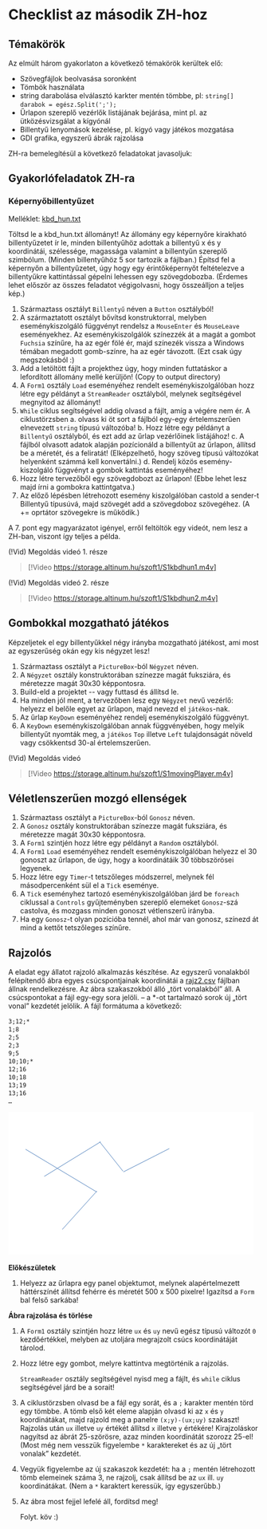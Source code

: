 # Checklist az második ZH-hoz

## Témakörök

Az elmúlt három gyakorlaton a következő témakörök kerültek elő:
- Szövegfájlok beolvasása soronként
- Tömbök használata
- string darabolása elválasztó karkter mentén tömbbe, pl: `string[] darabok = egész.Split(';');`
- Űrlapon szereplő vezérlők listájának bejárása, mint pl. az ütközésvizsgálat a kígyónál
- Billentyű lenyomások kezelése, pl. kígyó vagy játékos mozgatása
- GDI grafika, egyszerű ábrák rajzolása

ZH-ra bemelegítésül a következő feladatokat javasoljuk:

## Gyakorlófeladatok ZH-ra

### Képernyőbillentyűzet

Melléklet: [kbd_hun.txt](kbd_hun.txt)

Töltsd le a kbd_hun.txt állományt! Az állomány egy képernyőre kirakható billentyűzetet ír le, minden billentyűhöz adottak a billentyű x és y koordinátái, szélessége, magassága valamint a billentyűn szereplő szimbólum. (Minden billentyűhöz 5 sor tartozik a fájlban.) Építsd fel a képernyőn a billentyűzetet, úgy hogy egy érintőképernyőt feltételezve a billentyűkre kattintással gépelni lehessen egy szövegdobozba. (Érdemes lehet először az összes feladatot végigolvasni, hogy összeálljon a teljes kép.)

1.	Származtass osztályt `Billentyű` néven a `Button` osztályból!
2.	A származtatott osztályt bővítsd konstruktorral, melyben eseménykiszolgáló függvényt rendelsz a `MouseEnter` és `MouseLeave` eseményekhez. Az eseménykiszolgálók színezzék át a magát a gombot `Fuchsia` színűre, ha az egér fölé ér, majd színezék vissza a Windows témában megadott gomb-színre, ha az egér távozott. (Ezt csak úgy megszokásból :)
3.	Add a letöltött fájlt a projekthez úgy, hogy minden futtatáskor a lefordított állomány mellé kerüljön! (Copy to output directory)
4.	A `Form1` osztály `Load`  eseményéhez rendelt eseménykiszolgálóban hozz létre egy példányt a `StreamReader` osztályból, melynek segítségével megnyitod az állományt!
5.	`While` ciklus segítségével addig olvasd a fájlt, amíg a végére nem ér. A ciklustörzsben 
	a.	olvass ki öt sort a fájlból egy-egy értelemszerűen elnevezett `string` típusú változóba!
	b.	Hozz létre egy példányt a `Billentyű` osztályból, és ezt add az űrlap vezérlőinek listájához!
	c.	A fájlból olvasott adatok alapján pozícionáld a billentyűt az űrlapon, állítsd be a méretét, és a feliratát! (Elképzelhető, hogy szöveg típusú változókat helyenként számmá kell konvertálni.)
	d.	Rendelj közös esemény-kiszolgáló függvényt a gombok kattintás eseményéhez!
6.	Hozz létre tervezőből egy szövegdobozt az űrlapon! (Ebbe lehet lesz majd írni a gombokra kattintgatva.)
7.	Az előző lépésben létrehozott esemény kiszolgálóban castold a sender-t Billentyű típusúvá, majd szövegét add a szövegdoboz szövegéhez. (A += oprtátor szövegekre is működik.)

A 7. pont egy magyarázatot igényel, erről feltöltök egy videót, nem lesz a ZH-ban, viszont így teljes a példa.

(!Vid) Megoldás videó 1. része
> [!Video https://storage.altinum.hu/szoft1/S1kbdhun1.m4v]

(!Vid) Megoldás videó 2. része
> [!Video https://storage.altinum.hu/szoft1/S1kbdhun2.m4v]

## Gombokkal mozgatható játékos

Képzeljetek el egy billentyűkkel négy irányba mozgatható játékost, ami most az egyszerűség okán egy kis négyzet lesz!

1. Származtass osztályt a `PictureBox`-ból `Négyzet` néven. 
2. A `Négyzet` osztály konstruktorában színezze magát fuksziára, és méretezze magát 30x30 képpontosra.
3. Build-eld a projektet -- vagy futtasd és állítsd le.
4. Ha minden jól ment, a tervezőben lesz egy `Négyzet` nevű vezérlő: helyezz el belőle egyet az űrlapon, majd nevezd el `játékos`-nak.
5. Az űrlap `KeyDown` eseményéhez rendelj eseménykiszolgáló függvényt. 
6. A `KeyDown` eseménykiszolgálóban annak függvényében, hogy melyik billentyűt nyomták meg, a `játékos` `Top` illetve `Left` tulajdonságát növeld vagy csökkentsd 30-al értelemszerűen. 

(!Vid) Megoldás videó
> [!Video https://storage.altinum.hu/szoft1/S1movingPlayer.m4v]

## Véletlenszerűen mozgó ellenségek

1. Származtass osztályt a `PictureBox`-ból `Gonosz` néven. 
2. A ` Gonosz ` osztály konstruktorában színezze magát fuksziára, és méretezze magát 30x30 képpontosra.
3. A `Form1` szintjén hozz létre egy példányt a `Random` osztályból.
4. A `Form1` `Load` eseményéhez rendelt eseménykiszolgálóban helyezz el 30 gonoszt az űrlapon, de úgy, hogy a koordinátáik 30 többszörösei legyenek. 
5. Hozz létre egy `Timer`-t tetszőleges módszerrel, melynek fél másodpercenként sül el a `Tick` eseménye. 
6. A `Tick` eseményhez tartozó eseménykiszolgálóban járd be `foreach` ciklussal a `Controls` gyűjteményben szereplő elemeket `Gonosz`-szá castolva, és mozgass minden gonoszt vétlenszerű irányba. 
7. Ha egy `Gonosz`-t olyan pozícióba tennél, ahol már van gonosz, színezd át mind a kettőt tetszőleges színűre.



## Rajzolós

A eladat egy állatot rajzoló alkalmazás készítése. Az egyszerű vonalakból felépítendő ábra egyes csúcspontjainak koordinátái a [rajz2.csv](http://web.uni-corvinus.hu/~lmohacs/szoft/ZH/rajz2.csv) fájlban állnak rendelkezésre. Az ábra szakaszokból álló „tört vonalakból” áll. A csúcspontokat a fájl egy-egy sora jelöli. – a *-ot tartalmazó sorok új „tört vonal” kezdetét jelölik. A fájl formátuma a következő:

```
3;12;*
1;8
2;5
2;3
9;5
10;10;*
12;16
10;18
13;19
13;16
…
```

![img](clip_image001.png)

**Előkészületek**

1. Helyezz az űrlapra egy panel objektumot, melynek alapértelmezett háttérszínét állítsd fehérre és méretét 500 x 500 pixelre! Igazítsd a `Form` bal felső sarkába!

**Ábra rajzolása és törlése**

1. A `Form1` osztály szintjén hozz létre `ux` és `uy` nevű egész típusú változót `0` kezdőértékkel, melyben az utoljára megrajzolt csúcs koordinátáját tárolod. 

2. Hozz létre egy gombot, melyre kattintva megtörténik a rajzolás. 

   `StreamReader` osztály segítségével nyisd meg a fájlt, és `while` ciklus segítségével járd be a sorait!

3. A ciklustörzsben olvasd be a fájl egy sorát, és a `;` karakter mentén törd egy tömbbe. A tömb első két eleme alapján olvasd ki az `x` és `y` koordinátákat, majd rajzold meg a panelre `(x;y)-(ux;uy)` szakaszt! Rajzolás után `ux` illetve `uy` értékét állítsd `x` illetve `y` értékére! Kirajzoláskor nagyítsd az ábrát 25-szörösre, azaz minden koordinátát szorozz 25-el! (Most még nem vesszük figyelembe `*` karaktereket és az új „tört vonalak” kezdetét.

4. Vegyük figyelembe az új szakaszok kezdetét: ha a `;` mentén létrehozott tömb elemeinek száma 3, ne rajzolj, csak állítsd be az `ux` ill.  `uy` koordinátákat. (Nem a `*` karaktert keressük, így egyszerűbb.)

5. Az ábra most fejjel lefelé áll, fordítsd meg!

   

   Folyt. köv :)

